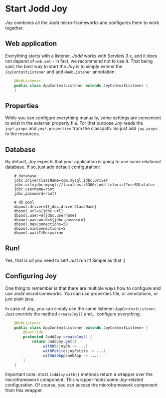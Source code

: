 # Start Jodd Joy

*Joy* combines all the *Jodd* micro-frameworks and configures them to work together.

## Web application

Everything starts with a listener. *Jodd* works with Servlets 3.x, and it does not depend of `web.xml` - in fact, we recommend not to use it. That being said, the best way to start the *Joy* is to simply extend the `JoyContextListener` and add `@WebListener` annotation:

~~~~~java
    @WebListener
    public class AppContextListener extends JoyContextListener {
    }
~~~~~

## Properties

While you can configure everything manually, some settings are convenient to exist in the external property file. For that purpose *Joy* reads the `joy*.props` and `joy*.properties` from the classpath. So just add `joy.props` to the resources.

## Database

By default, *Joy* expects that your application is going to use some relational database. If so, just add default configuration:

~~~~~
    # database
    jdbc.driverClassName=com.mysql.jdbc.Driver
    jdbc.url=jdbc:mysql://localhost:3306/jodd-tutorial?useSSL=false
    jdbc.username=root
    jdbc.password=root!

    # db pool
    dbpool.driver=${jdbc.driverClassName}
    dbpool.url=${jdbc.url}
    dbpool.user=${jdbc.username}
    dbpool.password=${jdbc.password}
    dbpool.maxConnections=50
    dbpool.minConnections=5
    dbpool.waitIfBusy=true
~~~~~

## Run!

Yes, that is _all_ you need to set! Just run it! Simple as that :)

## Configuring Joy

One thing to remember is that there are multiple ways how to configure and use *Jodd* microframeworks. You can use properties file, or annotations, or just plain java.

In case of *Joy*, you can simply use the same listener: `AppContextListener`. Just override the method `createJoy()` and... configure everything:

~~~~~java
    @WebListener
    public class AppContextListener extends JoyContextListener {
        @Override
        protected JoddJoy createJoy() {
            return JoddJoy.get()
                .withDb(joyDb -> ...)
                .withPetite(joyPetite -> ...)
                .withWebApp(webApp -> ...);
        }
    }
~~~~~

Important note: most `JoddJoy` `with()` methods return a wrapper over the microframework component. This wrapper holds some *Joy*-related configuration. Of course, you can access the microframework component from this wrapper.

